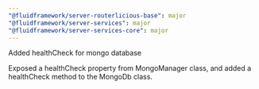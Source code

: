 ```yaml
---
"@fluidframework/server-routerlicious-base": major
"@fluidframework/server-services": major
"@fluidframework/server-services-core": major
---
```


Added healthCheck for mongo database

Exposed a healthCheck property from MongoManager class, and added a healthCheck method to the MongoDb class.
